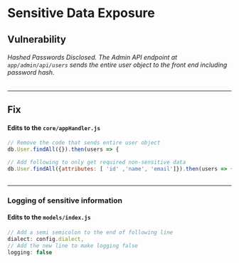 # Sensitive Data Exposure 

## Vulnerability

###### Hashed Passwords Disclosed. The Admin API endpoint at `app/admin/api/users` sends the entire user object to the front end including password hash.


---

## Fix

#### Edits to the `core/appHandler.js`


```js
// Remove the code that sends entire user object
db.User.findAll({}).then(users => {

// Add following to only get required non-sensitive data
db.User.findAll({attributes: [ 'id' ,'name', 'email']}).then(users => {
		
```

---

### Logging of sensitive information
#### Edits to the `models/index.js`

```js
// Add a semi semicolon to the end of following line 
dialect: config.dialect,
// Add the new line to make logging false
logging: false
```
